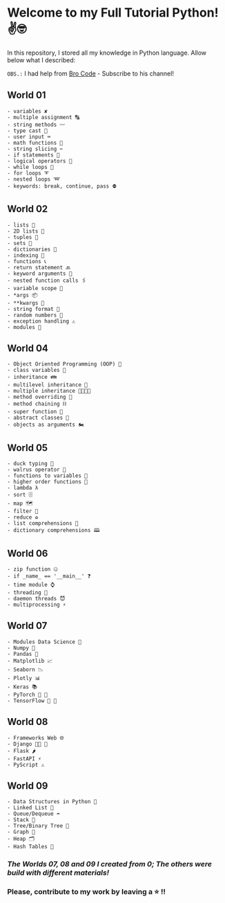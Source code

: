 # Welcome to my Full Tutorial Python! ✌️🤓

In this repository, I stored all my knowledge in Python language. Allow below what I described:

`OBS.:` I had help from [Bro Code](https://www.youtube.com/c/BroCodez) - Subscribe to his channel!

## World 01

```
- variables ✘
- multiple assignment 🔠
- string methods 〰️
- type cast 💱
- user input ⌨️
- math functions 🧮
- string slicing ✂️
- if statements 🤔
- logical operators 🔣
- while loops 🔄
- for loops ➰
- nested loops ➿
- keywords: break, continue, pass ⛔
```

## World 02

```
- lists 🧾
- 2D lists 📜
- tuples 📄
- sets 🍴
- dictionaries 📖
- indexing 📑
- functions 📞
- return statement 🔙
- keyword arguments 🔑
- nested function calls 🖇️
- variable scope 🔬
- *args 📦
- **kwargs 🎁
- string format 💬
- random numbers 🎲
- exception handling ⚠️
- modules 💌
```

## World 04

```
- Object Oriented Programming (OOP) 🐍
- class variables 🚗
- inheritance 👪
- multilevel inheritance 👴
- multiple inheritance 👨‍👩‍👧‍👦
- method overriding 🙅
- method chaining ⛓️
- super function 🦸
- abstract classes 👻
- objects as arguments 🏍️
```

## World 05

```
- duck typing 🦆
- walrus operator 🦦
- functions to variables 📛
- higher order functions 👑
- lambda λ
- sort 🗄️
- map 🗺️
- filter 🍺
- reduce ♻️
- list comprehensions 📰
- dictionary comprehensions 🕮
```

## World 06

```
- zip function 🤐
- if _name_ == '__main__' ❓
- time module ⌚
- threading 🧵
- daemon threads 😈
- multiprocessing ⚡
```

## World 07

```
- Modules Data Science 🔬
- Numpy 🧮
- Pandas 🐼
- Matplotlib 📈
- Seaborn 📉
- Plotly 📊
- Keras 📚
- PyTorch 📐 📏
- TensorFlow 🦾 🧠
```

## World 08

```
- Frameworks Web 🌐
- Django 🧑‍💻 💼
- Flask 🌶
- FastAPI ⚡️
- PyScript ⚠️
```

## World 09

```
- Data Structures in Python 🐉
- Linked List 🔗
- Queue/Dequeue ⬅️
- Stack 🔋
- Tree/Binary Tree 🌳
- Graph 🔎
- Heap 🗂
- Hash Tables 📑
```

### *The Worlds 07, 08 and 09 I created from 0; The others were build with different materials!*

### Please, contribute to my work by leaving a ⭐️ !!  